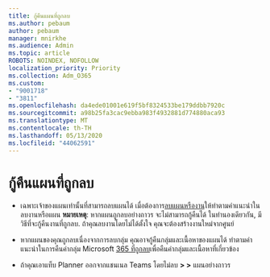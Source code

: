 ```yaml
---
title: กู้คืนแผนที่ถูกลบ
ms.author: pebaum
author: pebaum
manager: mnirkhe
ms.audience: Admin
ms.topic: article
ROBOTS: NOINDEX, NOFOLLOW
localization_priority: Priority
ms.collection: Adm_O365
ms.custom:
- "9001718"
- "3811"
ms.openlocfilehash: da4ede01001e619f5bf8324533be179ddbb7920c
ms.sourcegitcommit: a98b25fa3cac9ebba983f4932881d774880aca93
ms.translationtype: MT
ms.contentlocale: th-TH
ms.lasthandoff: 05/13/2020
ms.locfileid: "44062591"
---
```

# <a name="recover-deleted-plans"></a>กู้คืนแผนที่ถูกลบ

- เฉพาะเจ้าของแผนเท่านั้นที่สามารถลบแผนได้ เมื่อต้องการ[ลบแผนหรืองาน](https://support.microsoft.com/office/delete-a-task-or-plan-39e10e78-13f0-446d-94cd-9e562648497a.)ให้ทําตามคําแนะนําใน ลบงานหรือแผน  **หมายเหตุ**: หากแผนถูกลบอย่างถาวร จะไม่สามารถกู้คืนได้ ในทํานองเดียวกัน, มีวิธีที่จะกู้คืนงานที่ถูกลบ. ถ้าคุณลบงานโดยไม่ได้ตั้งใจ คุณจะต้องสร้างงานใหม่จากศูนย์

- หากแผนของคุณถูกลบเนื่องจากการลบกลุ่ม คุณอาจกู้คืนกลุ่มและเนื้อหาของแผนได้ ทําตามคําแนะนําในการคืนค่ากลุ่ม Microsoft [365 ที่ถูกลบ](https://docs.microsoft.com/microsoft-365/admin/create-groups/restore-deleted-group?view=o365-worldwide)เพื่อคืนค่ากลุ่มและเนื้อหาที่เกี่ยวข้อง

- ถ้าคุณเอาแท็บ Planner ออกจากแชนเนล Teams โดยไม่ลบ **> >** แผนอย่างถาวร
